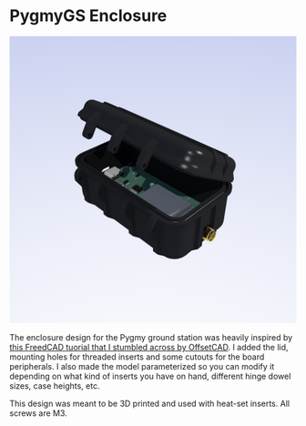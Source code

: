 # PygmyGS Enclosure

![PygmyGS Enclosure](../../docs/assets/gs-enclosure.png)

The enclosure design for the Pygmy ground station was heavily inspired by [this FreedCAD tuorial that I stumbled
across by OffsetCAD](https://youtu.be/lilkWYjUucY?si=Uf7Nz96O7UBAnQQe). I added the lid, mounting holes for threaded
inserts and some cutouts for the board peripherals. I also made the model parameterized so you can modify it depending
on what kind of inserts you have on hand, different hinge dowel sizes, case heights, etc.

This design was meant to be 3D printed and used with heat-set inserts. All screws are M3.
